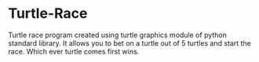 # Turtle-Race
Turtle race program created using turtle graphics module of python standard library. It allows you to bet  on a turtle out of 5 turtles and start the race. Which ever turtle comes first wins. 
